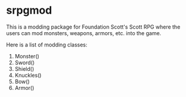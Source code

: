 # srpgmod
This is a modding package for Foundation Scott's Scott RPG where the users can mod monsters, weapons, armors, etc. into the game.

Here is a list of modding classes: 
1. Monster()
2. Sword()
3. Shield()
4. Knuckles()
5. Bow()
6. Armor()